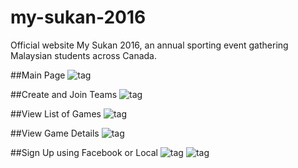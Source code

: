 # my-sukan-2016
Official website My Sukan 2016, an annual sporting event gathering Malaysian students across Canada.

##Main Page
![tag](https://raw.githubusercontent.com/imranariffin/my-sukan-2016/master/img/output_yDdHzh.gif)

##Create and Join Teams
![tag](https://raw.githubusercontent.com/imranariffin/my-sukan-2016/master/img/mysukan-teams.png)

##View List of Games
![tag](https://raw.githubusercontent.com/imranariffin/my-sukan-2016/master/img/mysukan-games.png)

##View Game Details
![tag](https://raw.githubusercontent.com/imranariffin/my-sukan-2016/master/img/mysukan-games-2.png)

##Sign Up using Facebook or Local
![tag](https://raw.githubusercontent.com/imranariffin/my-sukan-2016/master/img/mysukan-signup.png)
![tag](https://raw.githubusercontent.com/imranariffin/my-sukan-2016/master/img/mysukan-signup-2.png)
